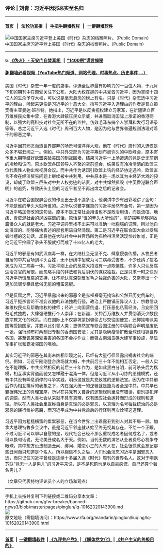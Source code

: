 ###  评论 | 刘青：习近平因邪恶实至名归
------------------------

#### [首页](https://github.com/gfw-breaker/banned-news3/blob/master/README.md) &nbsp;&nbsp;|&nbsp;&nbsp; [法轮功真相](https://github.com/begood0513/basic/blob/master/README.md)  &nbsp;&nbsp;|&nbsp;&nbsp; [手把手翻墙教程](https://github.com/gfw-breaker/guides/wiki)  &nbsp;&nbsp;|&nbsp;&nbsp; [一键翻墙软件](https://github.com/gfw-breaker/nogfw/blob/master/README.md)  



<div id="headerimg">
 <img alt="中国国家主席习近平登上美国《时代》杂志的档案照片。（Public Domain）" src="https://www.rfa.org/mandarin/pinglun/liuqing/lq-10162020143900.html/88ab79f04e3a4e6076875e1d.jpg/@@images/f137b0b5-0a65-4757-a80a-81158132d728.jpeg" title="中国国家主席习近平登上美国《时代》杂志的档案照片。（Public Domain）"/>
 <div id="headerimgcontents">
  <div id="headerimgcaption">
   <span>
    中国国家主席习近平登上美国《时代》杂志的档案照片。（Public Domain）
   </span>
   <!-- zoomattribute -->
  </div>
  <!-- headerimgcaption -->
 </div>
 <!-- headerimagecontents -->
</div>

<hr/>


#### 💥 [《伪火》 - 天安门自焚真相 ](http://158.247.195.190:10000/videos/blog/weihuo.html)&nbsp; |&nbsp; [“1400例”谎言揭秘  ](http://158.247.195.190:10000/videos/blog/jiexi1400.html)

#### [ 🎬  翻墙必看视频（YouTube热门频道、网站代理、时事热点、历史事件 ...）](https://github.com/gfw-breaker/links/blob/master/banned.md)

<div id="storytext">
 <div>
  <div class="slot_header">
  </div>
 </div>
 <p>
  美国《时代》杂志一年一度的盛事，评选全世界最有影响力的一百位人物，于九月下旬的期刊中在颇受关注下公布。大陆大权在握的中共党酋习近平，因为掌控十四亿人的生杀予夺大权，可以说是毫无悬念的榜上有名。只是《时代》杂志选中习近平的理由，听起来更像是习近平的十恶大全。撰写习近平入选理由的作者是普立策奖得主亚曼达·班奈特。她指出，习近平是以反贪揽权建立习家军，在新疆建立百万维族民众集中营，在香港大肆镇压民众示威，并进而取消国际上承诺的香港两制，以强大的高科技对社会无所不在的监控，仿效毛泽东搞个人崇拜和发行习语录等等。总之习近平入选《时代》周刊百大人物，是因为他与世界普遍规则法理对着干的邪恶之举。
  <br/>
  <br/>
  习近平因其邪恶而遭世界鄙弃的场景可谓洋洋大观，他在《时代》周刊的入选仅是众多不堪丑闻之一。例如，中共外交部为习近平筹划布局许久的中欧峰会，原本寄予重大期望结好欧盟突破美国的制裁围堵，结果习近平一上场遭遇的竟是史无前例的冷脸和诘问。原本欧盟各国领导人齐聚的空前盛会，结果仅有冷冷清清的欧盟三位代表性人物出席视屏会议。而中共作为诱饵引欧盟上钩的经济协定遇冷，欧盟直言不会在经济贸易问题上继续被中共利用。中共原本是一场以其为主经济大戏的预设，却成了欧盟三巨头对中共人权劣迹的诘责，对中共悍然撕毁《中英香港联合声明》的追究，导致灰头土脸的习近平甚至不再出席之后的记者会。
  <br/>
  <br/>
  习近平在联合国视屏会议的作恶出丑也不遑多让，他演讲中少有出彩地讲了金句：不能是谁的拳头大就听谁的。之所以说错字连篇的习近平居然有金句，第一是因为习近平略加修改的这句话，原本不是正常社会用语也不是政治用语，而是流氓、地痞、青皮混社会的逞凶摆谱的话。原话是“谁的拳头大听谁的”，清楚摆明能够逞凶震慑众人的就是老大。习近平词典里找不出来可以准确一吐胸臆的词理，所以他自幼浸淫的、能够痛快表述的那套用语自然涌现。第二是习近平在联合国大会以受屈者吐槽的这句话，却将他在大陆社会中共官场所为描绘得活灵活现惟妙惟肖，正是他习近平抡圆了拳头不服就打而成了十四亿人的老大。
  <br/>
  <br/>
  习近平的邪恶有如武汉病毒一样，在大陆社会无坚不克、肆意侵袭传播，从牧民者自居的中共官场到平头百姓，无不纷纷中招成为习二病毒受害者，不少还纳了投名状成为习二病毒一体。习近平刚上台的反腐大招或有一点欺骗性，许多人只认反腐惩治贪官的解恨，而忽略手段的非法和背后阴伏的谋权独裁。正是只求一时之快对习近平所谓反腐的支持，让不能认真深刻反省毛之独裁危害的大陆，又豢养出一个更加流氓专横且低俗无能的粗蛮恶棍。
  <br/>
  <br/>
  但是反腐之后，习近平暴露出来的邪恶全是赤裸裸毫无掩饰和公然开历史倒车的。习近平扼杀言论不准妄议他的非法独裁行径，政治上严酷镇压异议人士、宗教信众和维权民众及帮助维权的律师；经济上向国营倒退、打压恶化私营经济，且妄图回归毛式独裁，大肆强硬推行个人崇拜；在新疆，关押百万维族人并贯彻消灭少数民族宗教文化的政策。而在国际上不仅靠坑蒙拐骗偷占尽交往国便宜，还揶揄嘲讽美国等受损国家，并要以此引领人类；更悍然宣布联合国注册的中英联合声明是废纸一张，强行颁布将两制归专制的香港国安法；尤其是隐瞒疫情扩散全球还甩锅世界各国，甚至讥笑深受毒害的各国不会抄作业；而强占南海岛礁大建军事设施，尽显军事扩张和霸凌邻国的嘴脸。
  <br/>
  <br/>
  其实习近平的邪恶在其尚未凶相毕现之前，已经有大量行径显露出祸害社会的端倪。例如，习近平刚刚登台热场就大喊，中共前后三十年不能相互否定。一般人实在不能理解，中共全然相反的前后三十年作为，是如此黑白分明，前可杀头后为楷模，相互事实背道而驰又怎样融于混沌一体。但是习近平从小习练的思维模式，还有中共没有瞬息消停的斗争实践，明示这就是共党致胜的逻辑法宝。因为在中共前后作为相互排斥的表象之下，内在强大统一的逻辑就是施为者全是中共。中共早已霸据伟光正的真理宝座，所以在共党有关自身的逻辑规则里没有错误，更别提犯罪的词语。然而人类社会从来就不具有真理，仅有因应社会运转而形成的规则和道理。所以在人类社会里宣称自身是真理的必是邪恶，以真理为名号独裁统治的必是邪恶的践行维护恶魔，而习近平成为中共党酋后的行径则再次诠释这道理。
  <br/>
  <br/>
  习近平因为粗糙横蛮的累累邪恶，在当今世界上出乖露丑到别人对其不屑一顾。加拿大总理特鲁多会议中，虽是习近平邻座就从始至终无视其存在，不给一个正眼。不过习近平可以聊以自慰的是，现代社会已经不那么重视成名者因何成名了，或者可以换句话说，无论美丑成名大于天。例如，当代无数的演艺从业者费尽心机争夺眼球，其中想方设法制造丑闻、绯闻、婚恋小三的大有人在，社会很快就会忘记那些丑闻而只知道是个名人。所以相信不久之后，人们也会淡忘习近平是因邪恶入选，而只记住习近平曾经是连续十多届入选《时代》周刊的世界名人。这对于嘲讽苏联“竟无一人是男儿”的习近平来说，是不是死前也足以自豪感慨，自己还算个著名男儿？
  <br/>
  <br/>
  （文章只代表特约评论员个人的立场和观点）
 </p>
</div>

<hr/>
手机上长按并复制下列链接或二维码分享本文章：<br/>
https://github.com/gfw-breaker/banned-news3/blob/master/pages/pinglun/lq-10162020143900.md <br/>
<a href='https://github.com/gfw-breaker/banned-news3/blob/master/pages/pinglun/lq-10162020143900.md'><img src='https://github.com/gfw-breaker/banned-news3/blob/master/pages/pinglun/lq-10162020143900.md.png'/></a> <br/>
原文地址（需翻墙访问）：https://www.rfa.org/mandarin/pinglun/liuqing/lq-10162020143900.html


------------------------
#### [首页](https://github.com/gfw-breaker/banned-news3/blob/master/README.md) &nbsp;|&nbsp; [一键翻墙软件](https://github.com/gfw-breaker/nogfw/blob/master/README.md) &nbsp;| [《九评共产党》](https://github.com/gfw-breaker/9ping.md/blob/master/README.md#九评之一评共产党是什么) | [《解体党文化》](https://github.com/gfw-breaker/jtdwh.md/blob/master/README.md) | [《共产主义的终极目的》](https://github.com/gfw-breaker/gczydzjmd.md/blob/master/README.md)


<img src='http://gfw-breaker.win/banned-news3/pages/pinglun/lq-10162020143900.md' width='0px' height='0px'/>